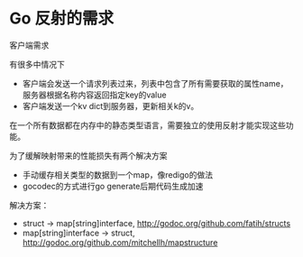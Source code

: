 # Go 反射的需求

客户端需求

有很多中情况下

- 客户端会发送一个请求列表过来，列表中包含了所有需要获取的属性name，服务器根据名称内容返回指定key的value
- 客户端发送一个kv dict到服务器，更新相关k的v。

在一个所有数据都在内存中的静态类型语言，需要独立的使用反射才能实现这些功能。

为了缓解映射带来的性能损失有两个解决方案

- 手动缓存相关类型的数据到一个map，像redigo的做法
- gocodec的方式进行go generate后期代码生成加速


解决方案：
- struct -> map[string]interface, http://godoc.org/github.com/fatih/structs
- map[string]interface -> struct, http://godoc.org/github.com/mitchellh/mapstructure
